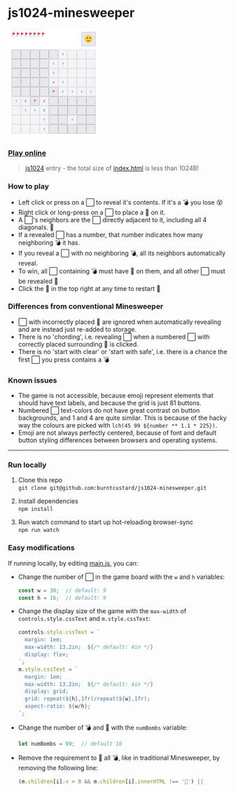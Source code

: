 # js1024-minesweeper

<img src="https://github.com/burntcustard/js1024-minesweeper/blob/main/screenshot-x1.png?raw=true" width="208" height="248" alt="Screenshot of the game, showing flags in the top left a button with a smiley face in the top right, and a 10 by 10 grid of buttons in the center, some with flags some with numbers on."/>

### [Play online](https://burnt.io/js1024-minesweeper)

> [js1024](https://js1024.fun/) entry - the total size of [index.html](index.html) is less than 1024B!

### How to play

- Left click or press on a ⬜ to reveal it's contents. If it's a 💣 you lose 😵
- Right click or long-press on a ⬜ to place a 🚩 on it.
- A ⬜'s neighbors are the ⬜ directly adjacent to it, including all 4 diagonals. 🔆
- If a revealed ⬜ has a number, that number indicates how many neighboring 💣 it has.
- If you reveal a ⬜ with no neighboring 💣, all its neighbors automatically reveal.
- To win, all ⬜ containing 💣 must have 🚩 on them, and all other ⬜ must be revealed 🤩
- Click the 🙂 in the top right at any time to restart 🔁

### Differences from conventional Minesweeper
- ⬜ with incorrectly placed 🚩 are ignored when automatically revealing and are instead just re-added to storage.
- There is no 'chording', i.e. revealing ⬜ when a numbered ⬜ with correctly placed surrounding 🚩 is clicked.
- There is no 'start with clear' or 'start with safe', i.e. there is a chance the first ⬜ you press contains a 💣

### Known issues
- The game is not accessible, because emoji represent elements that should have text labels, and because the grid is just 81 buttons.
- Numbered ⬜ text-colors do not have great contrast on button backgrounds, and 1 and 4 are quite similar. This is because of the hacky way the colours are picked with `lch(45 99 ${number ** 1.1 * 225})`.
- Emoji are not always perfectly centered, because of font and default button styling differences between browsers and operating systems.

---

### Run locally

1. Clone this repo  
  `git clone git@github.com:burntcustard/js1024-minesweeper.git`

2. Install dependencies  
  `npm install`

3. Run watch command to start up hot-reloading browser-sync  
  `npm run watch`

### Easy modifications

If running locally, by editing [main.js](src/main.js), you can:
- Change the number of ⬜ in the game board with the `w` and `h` variables:
  ```js
  const w = 30;  // default: 9
  const h = 16;  // default: 9
  ```
- Change the display size of the game with the `max-width` of `controls.style.cssText` and `m.style.cssText`:
  ```js
  controls.style.cssText = `
    margin: 1em;
    max-width: 13.2in;  ${/* default: 4in */}
    display: flex;
  `;
  m.style.cssText = `
    margin: 1em;
    max-width: 13.2in;  ${/* default: 4in */}
    display: grid;
    grid: repeat(${h},1fr)/repeat(${w},1fr);
    aspect-ratio: ${w/h};
  `;
  ```
- Change the number of 💣 and 🚩 with the `numBombs` variable:
  ```js
  let numBombs = 99;  // default 10
  ```
- Remove the requirement to 🚩 all 💣, like in traditional Minesweeper, by removing the following line:
  ```js
  (m.children[i].v > 8 && m.children[i].innerHTML !== '🚩') ||
  ```
